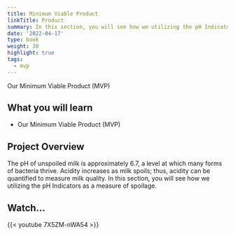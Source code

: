 ```yaml
---
title: Minimum Viable Product
linkTitle: Product
summary: In this section, you will see how we utilizing the pH Indicators as a measure of spoilage.
date: '2022-04-17'
type: book
weight: 30
highlight: true
tags:
  - mvp
---
```

Our Minimum Viable Product (MVP)
<!--more-->

## What you will learn
- Our Minimum Viable Product (MVP)

## Project Overview

The pH of unspoiled milk is approximately 6.7, a level at which many forms of bacteria thrive. Acidity increases as milk spoils; thus, acidity can be quantified to measure milk quality. In this section, you will see how we utilizing the pH Indicators as a measure of spoilage.

## Watch...

{{< youtube 7X5ZM-nWA54 >}}
